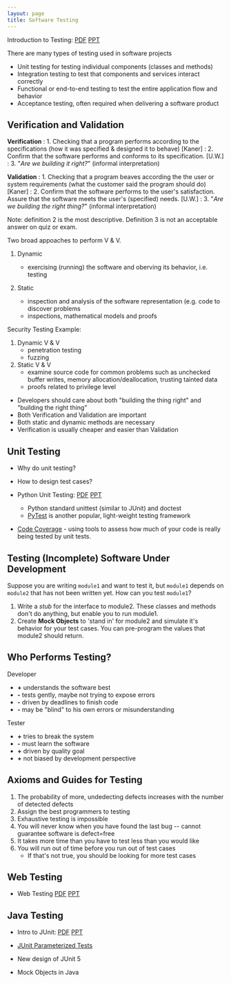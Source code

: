 ```yaml
---
layout: page
title: Software Testing
---
```


Introduction to Testing: [PDF](Intro-to-Testing.pdf) [PPT](Intro-to-Testing.ppt)

There are many types of testing used in software projects

* Unit testing for testing individual components (classes and methods)
* Integration testing to test that components and services interact correctly
* Functional or end-to-end testing to test the entire application flow and behavior
* Acceptance testing, often required when delivering a software product 

## Verification and Validation

**Verification**
: 1. Checking that a program performs according to the specifications (how it was specified & designed it to behave) [Kaner]
: 2. Confirm that the software performs and conforms to its specification. [U.W.]
: 3. "*Are we building it right?*" (informal interpretation)

**Validation**
: 1. Checking that a program beaves according the the user or system requirements (what the customer said the program should do) [Kaner]
: 2. Confirm that the software performs to the user's satisfaction. Assure that the software meets the user's (specified) needs. [U.W.]
: 3. "*Are we building the right thing?*" (informal interpretation)

Note: definition 2 is the most descriptive. Definition 3 is not an acceptable answer on quiz or exam.

Two broad appoaches to perform V & V.

1. Dynamic
   - exercising (running) the software and oberving its behavior, i.e. testing

2. Static
   - inspection and analysis of the software representation (e.g. code to discover problems
   - inspections, mathematical models and proofs

Security Testing Example:

1. Dynamic V & V
   - penetration testing
   - fuzzing
2. Static V & V
   - examine source code for common problems such as unchecked buffer writes, memory allocation/deallocation, trusting tainted data
   - proofs related to privilege level

* Developers should care about both "building the thing right" and "building the right thing"
* Both Verification and Validation are important
* Both static and dynamic methods are necessary
* Verification is usually cheaper and easier than Validation

## Unit Testing

* Why do unit testing?

* How to design test cases?

* Python Unit Testing: [PDF](PythonUnitTesting.pdf) [PPT](PythonUnitTesting.ppt)
  - Python standard unittest (similar to JUnit) and doctest
  - [PyTest](https://www.pytest.org) is another popular, light-weight testing framework

* [Code Coverage](code-coverage.md) - using tools to assess how much of your code is really being tested by unit tests.

## Testing (Incomplete) Software Under Development

Suppose you are writing `module1` and want to test it,
but `module1` depends on `module2` that has not been written yet.
How can you test `module1`?

1. Write a *stub* for the interface to module2.  These classes and methods don't do anything, but enable you to run module1.
2. Create **Mock Objects** to 'stand in' for module2 and simulate it's behavior for your test cases. You can pre-program the values that module2 should return.

## Who Performs Testing?

Developer

  * **+** understands the software best
  * **-** tests gently, maybe not trying to expose errors
  * **-** driven by deadlines to finish code
  * **-** may be "blind" to his own errors or misunderstanding

Tester

  * **+** tries to break the system
  * **-** must learn the software
  * **+** driven by quality goal
  * **+** not biased by development perspective

## Axioms and Guides for Testing

1. The probability of more, undedecting defects increases with the number of detected defects
2. Assign the best programmers to testing
3. Exhaustive testing is impossible
4. You will never know when you have found the last bug -- cannot guarantee software is defect=free
5. It takes more time than you have to test less than you would like
6. You will run out of time before you run out of test cases
   * If that's not true, you should be looking for more test cases

## Web Testing

* Web Testing [PDF](WebTesting.pdf) [PPT](WebTesting.ppt)

## Java Testing

* Intro to JUnit: [PDF](JUnit.pdf) [PPT](JUnit.ppt)

* [JUnit Parameterized Tests](JUnitParams-tutorial.pdf)

* New design of JUnit 5

* Mock Objects in Java
